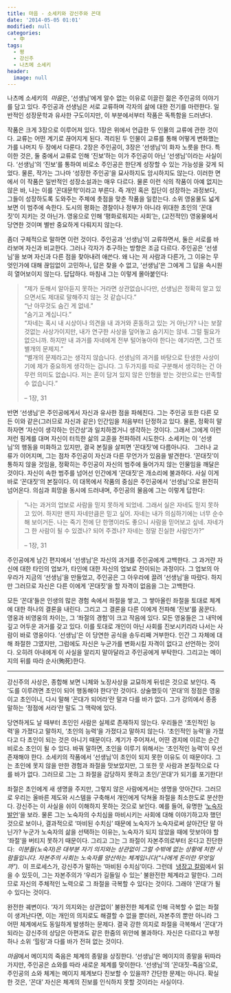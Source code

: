 ```yaml
---
title: 마음 - 소세키와 강신주와 꼰대
date: '2014-05-05 01:01'
modified: null
categories:
  - 中
tags:
  - 평
  - 강신주
  - 나츠메 소세키
header:
  image: null
---
```


나츠메 소세키의  *마음*은, ‘선생님’에게 알수 없는 이유로 이끌린 젊은
주인공의 이야기를 담고 있다. 주인공과 선생님은 서로 교류하며 각자의 삶에
대한 전기를 마련한다. 일반적인 성장문학과 유사한 구도이지만, 이
부분에서부터 작품은 독특함을 드러낸다.

작품은 크게 3장으로 이루어져 있다. 1장은 위에서 언급한 두 인물의 교류에
관한 것이다. 교류는 어떤 계기로 끊어지게 된다. 격리된 두 인물이 교류를
통해 어떻게 변화했는가를 나머지 두 장에서 다룬다. 2장은 주인공이, 3장은
‘선생님’이 화자 노릇을 한다. 특이한 것은, 둘 중에서 교류로 인해
‘진보’하는 이가 주인공이 아닌 ‘선생님’이라는 사실이다. ‘선생님’의
‘진보’를 통하여 비로소 주인공은 한단계 성장할 수 있는 가능성을 갖게
되었다. 물론, 작가는 그나마 ‘성장한 주인공’을 묘사하지도 암시하지도
않는다. 이러한 면에서 이 작품은 일반적인 성장소설과는 매우 다르다. 물론
이런 식의 작품이 아예 없지는 않은 바, 나는 이를 ‘꼰대문학’이라고 부른다.
즉 개인 혹은 집단이 성장하는 과정보다, 그들이 성장하도록 도와주는 주체에
촛점을 맞춘 작품을 일컫는다. 소위 영웅물도 넓게 보면 이 범주에 속한다.
도시의 평화는 경찰이나 정부가 아니라 위대한 초인의 ‘꼰대짓’이 지키는 것
아닌가. 영웅으로 인해 ‘평화로워지는 사회’는, (고전적인) 영웅물에서
당연한 것이며 별반 중요하게 다뤄지지 않는다.

좀더 구체적으로 말하면 이런 것이다. 주인공과 ‘선생님’이 교류하면서, 둘은
서로를 바라보며 자신과 비교한다. 그러나 각자가 추구하는 방향은 조금
다르다. 주인공은 ‘선생님’을 보며 자신과 다른 점을 찾아내려 애쓴다. 왜
나는 저 사람과 다른가, 그 이유는 무엇인가에 대해 끊임없이 고민하나, 답은
찾을 수 없고, ‘선생님’은 그에게 그 답을 속시원히 열어보이지 않는다.
답답하다. 마침내 그는 이렇게 몰아붙인다:

> “제가 둔해서 알아듣지 못하는 거라면 상관없습니다만, 선생님은 정확히
> 알고 있으면서도 제대로 말해주지 않는 것 같습니다.”\
>  “난 아무것도 숨긴 게 없네.”\
>  “숨기고 계십니다.”\
>  “자네는 혹시 내 시상이나 의견을 내 과거와 혼동하고 있는 거 아닌가?
> 나는 보잘것없는 사상가이지만, 내가 연구한 사상을 덮어놓고 숨기지는
> 않네. 그럴 필요가 없으니까. 하지만 내 과거를 자네에게 전부 털어놓아야
> 한다는 얘기라면, 그건 또 별개의 문제지.”\
>  “별개의 문제라고는 생각지 않습니다. 선생님의 과거를 바탕으로 탄생한
> 사상이기에 제가 중요하게 생각하는 겁니다. 그 두가지를 따로 구분해서
> 생각하는 건 아무런 의미도 없습니다. 저는 혼이 담겨 있지 않은 인형을
> 받는 것만으로는 만족할 수 없습니다.”
>
> – 1장, 31

반면 ‘선생님’은 주인공에게서 자신과 유사한 점을 파헤친다. 그는 주인공
또한 다른 모든 이와 같은(그러므로 자신과 같은) 인간임을 처음부터
단정하고 있다. 물론, 정확히 말하자면 ‘자신이 생각하는 인간상’과
일치하겠거니 생각하는 것이다. 그래서 그에게 이런저런 핑계를 대며 자신이
터득한 삶의 교훈을 전파하려 시도한다. 소세키는 이 ‘선생님’의 행동을
미화하고 있지만, 결국 본질을 살피면 ‘꼰대짓’에 다름아니다.   그러나
교류가 이어지며, 그는 점차 주인공이 자신과 다른 무언가가 있음을
발견한다. ‘꼰대짓’이 통하지 않을 것임을, 정확히는 주인공이 자신의 범주에
들어가지 않는 인물임을 깨달은 것이다. 자신이 속한 범주를 넘어선 인간에게
‘꼰대짓’은 개소리에 불과하다. 사실 이게 바로 ‘꼰대짓’의 본질이다. 이
대목에서 작품의 중심은 주인공에서 ‘선생님’으로 완전히 넘어온다. 의심과
희망을 동시에 드러내며, 주인공의 물음에 그는 이렇게 답한다:

> “나는 과거의 업보로 사람을 믿지 못하게 되었네. 그래서 실은 자네도 믿지
> 못하고 있어. 하지만 왠지 자네만큼은 믿고 싶어. 자네는 내가
> 의심하기에는 너무 순수해 보이거든. 나는 죽기 전에 단 한명이라도 좋으니
> 사람을 믿어보고 싶네. 자네가 그 한 사람이 될 수 있겠나? 되어 주겠나?
> 자네는 정말 진실한 사람인가?”
>
> – 1장, 31

주인공에게 남긴 편지에서 ‘선생님’은 자신의 과거를 주인공에게 고백한다.
그 과거란 자신에 대한 타인의 업보가, 타인에 대한 자신의 업보로 전이되는
과정이다. 그 업보의 아우라가 지금의 ‘선생님’을 만들었고, 주인공은 그
아우라에 끌려 ‘선생님’을 따랐다. 하지만 그러므로 자신은 다른 이에게
‘꼰대짓’을 할 자격이 없음을 그는 고백한다.

모든 ‘꼰대’들은 인생의 많은 경험 속에서 좌절을 쌓고, 그 쌓아올린 좌절을
토대로 체계에 대한 하나의 결론을 내린다. 그리고 그 결론을 다른 이에게
전파해 ‘진보’를 꿈꾼다. 영웅과 비영웅의 차이는, 그 ‘좌절의 경험’이 크고
작음에 있다. 모든 영웅들은 그 내막에 깊고 어두운 과거를 갖고 있다. 이를
토대로 개인이 아닌 사회를 진보시키리라 나서는 사람이 바로 영웅이다.
‘선생님’은 이 당연한 공식을 송두리째 거부한다. 인간 그 자체에 대해
좌절한 그였지만, 그럼에도 자신은 누군가를 변화시킬 자격이 없다고
선언하는 것이다. 오히려 아내에게 이 사실을 알리지 말아달라고 주인공에게
부탁한다. 그리고는 메이지의 뒤를 따라 순사(殉死)한다.

------------------------------------------------------------------------

강신주의 사상은, 종합해 보면 니체와 노장사상을 교묘하게 뒤섞은 것으로
보인다. 즉 ‘도를 이루려면 초인이 되어 행동해야 한다’란 것이다.
상술했듯이 ‘꼰대’의 정점은 영웅이고 초인이니, 다시 말해 ‘꼰대가
되어라’란 말과 다를 바가 없다. 그가 강의에서 종종 말하는 ‘정점에 서라’란
말도 그 맥락에 있다.

당연하게도 날 때부터 초인인 사람은 실제로 존재하지 않는다. 우리들은
‘초인적인 능력’을 가졌다고 말하지, ‘초인의 능력’을 가졌다고 말하지
않는다. ‘초인적인 능력’을 가졌다고 다 초인이 되는 것은 아니기 때문이다.
계기가 주어져서, 어떤 경지에 이르는 순간 비로소 초인이 될 수 있다. 바꿔
말하면, 초인을 이루기 위해서는 ‘초인적인 능력’이 우선 존재해야 한다.
소세키의 작품에서 ‘선생님’이 초인이 되지 못한 이유도 이 때문이다. 그는
초인에 못지 않을 만한 경험과 좌절을 맛보았지만, 그 또한 뭇 사람과
본질적으로 다를 바가 없다. 그러므로 그는 그 좌절을 감당하지 못하고
초인/’꼰대’가 되기를 포기한다!

좌절은 초인에게 새 생명을 주지만, 그렇지 않은 사람에게서는 생명을
앗아간다. 그러므로 우리는 올바른 제도와 시스템을 구축해서 개인에게
닥쳐올 좌절을 최소한도로 분산한다. 강신주는 이 사실을 쉬이 이해하지
못하는 것으로 보인다. 예를 들어, 유명한 ‘[노숙자
발언](http://sunday.joins.com/article/view.asp?aid=25595)‘을 보라. 물론
그는 노숙자의 수치심을 마비시키는 사회에 대해 이야기하고자 했던 것으로
보이나, 결과적으로 ‘마비된 수치심’ 때문에 노숙자가 노숙자로써 살아간단
말 아닌가? 누군가 노숙자의 삶을 선택하는 이유는, 노숙자가 되지 않았을
때에 맛보아야 할 ‘좌절’을 버티지 못하기 때문이다. 그리고 그는 그 좌절이
자본주의로부터 온다고 진단한다:  *이분들(노숙자)은 대부분 자기 의지와는
상관없이 그럴 수밖에 없는 상황에 처한 사람들입니다. 자본주의 사회는
노숙자를 양산하는 체계입니다(“나에게 돈이란 무엇일까”).*  이 프로세스가,
강신주가 말하는 ‘마비된 수치심’이다. 그런데  [냉장고
칼럼](http://news.khan.co.kr/kh_news/khan_art_view.html?artid=201307212131165)에서
읽을 수 있듯이, 그는 자본주의가 ‘우리가 길들일 수 있는’ 불완전한
체계라고 말한다. 그러므로 자신의 주체적인 노력으로 그 좌절을 극복할 수
있다는 것이다. 그래야 ‘꼰대’가 될 수 있다는 것이다.

완전한 궤변이다. ‘자기 의지와는 상관없이’ 불완전한 체계로 인해 극복할 수
없는 좌절이 생겨난다면, 이는 개인의 의지로도 해결할 수 없을 뿐더러,
자본주의 뿐만 아니라 그 어떤 체계에서도 동일하게 발생하는 문제다. 결국
강한 의지로 좌절을 극복해서 ‘꼰대’가 되라는 강신주의 상담은 아편과도
같은 한줌의 위안에 불과하다. 자신은 다르다고 부정하나 소위 ‘힐링’과 다를
바가 전혀 없는 것이다.

*마음*에서 메이지의 죽음은 체계의 종말을 상징한다. ‘선생님’은 메이지의
종말을 뒤따라가지만, 주인공은 쇼와를 따라 새로운 체계를 맞이한다.
‘선생님’의 ‘꼰대짓-죽음’으로, 주인공의 쇼와 체계는 메이지 체계보다
진보할 수 있을까? 간단한 문제는 아니다. 확실한 것은, ‘꼰대’ 자신은
체계의 진보를 인식하지 못할 것이라는 사실이다.
